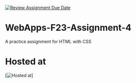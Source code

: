 [![Review Assignment Due Date](https://classroom.github.com/assets/deadline-readme-button-24ddc0f5d75046c5622901739e7c5dd533143b0c8e959d652212380cedb1ea36.svg)](https://classroom.github.com/a/4tKarLeg)
# WebApps-F23-Assignment-4
A practice assignment for HTML with CSS
# Hosted at 
[![Hosted at](https://github.com/44-563-WebApps-F23/44563-webapps-f23-assignment4-S567006.git)]
